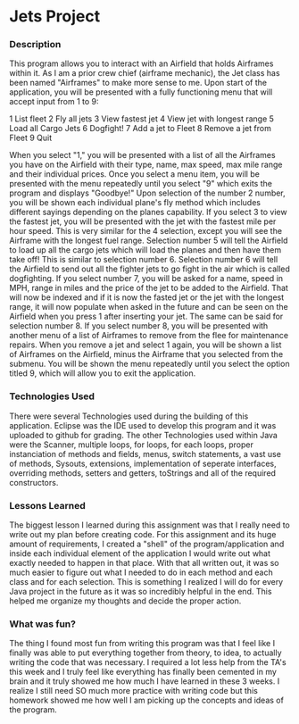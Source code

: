# Jets Project

### Description

This program allows you to interact with an Airfield that holds Airframes within it. As I am a prior crew chief (airframe mechanic), the Jet class has been named "Airframes" to make more sense to me. Upon start of the application, you will be presented with a fully functioning menu that will accept input from 1 to 9:

1 List fleet
2 Fly all jets
3 View fastest jet
4 View jet with longest range
5 Load all Cargo Jets
6 Dogfight!
7 Add a jet to Fleet
8 Remove a jet from Fleet
9 Quit

When you select "1," you will be presented with a list of all the Airframes you have on the Airfield with their type, name, max speed, max mile range and their individual prices. Once you select a menu item, you will be presented with the menu repeatedly until you select "9" which exits the program and displays "Goodbye!" Upon selection of the number 2 number, you will be shown each individual plane's fly method which includes different sayings depending on the planes capability. If you select 3 to view the fastest jet, you will be presented with the jet with the fastest mile per hour speed. This is very similar for the 4 selection, except you will see the Airframe with the longest fuel range. Selection number 5 will tell the Airfield to load up all the cargo jets which will load the planes and then have them take off! This is similar to selection number 6. Selection number 6 will tell the Airfield to send out all the fighter jets to go fight in the air which is called dogfighting. If you select number 7, you will be asked for a name, speed in MPH, range in miles and the price of the jet to be added to the Airfield. That will now be indexed and if it is now the fasted jet or the jet with the longest range, it will now populate when asked in the future and can be seen on the Airfield when you press 1 after inserting your jet. The same can be said for selection number 8. If you select number 8, you will be presented with another menu of a list of Airframes to remove from the flee for maintenance repairs. When you remove a jet and select 1 again, you will be shown a list of Airframes on the Airfield, minus the Airframe that you selected from the submenu. You will be shown the menu repeatedly until you select the option titled 9, which will allow you to exit the application.  

### Technologies Used

There were several Technologies used during the building of this application. Eclipse was the IDE used to develop this program and it was uploaded to github for grading. The other Technologies used within Java were the Scanner, multiple loops, for loops, for each loops, proper instanciation of methods and fields, menus, switch statements, a vast use of methods, Sysouts, extensions, implementation of seperate interfaces, overriding methods, setters and getters, toStrings and all of the required constructors.

### Lessons Learned

The biggest lesson I learned during this assignment was that I really need to write out my plan before creating code. For this assignment and its huge amount of requirements, I created a "shell" of the program/application and inside each individual element of the application I would write out what exactly needed to happen in that place. With that all written out, it was so much easier to figure out what I needed to do in each method and each class and for each selection. This is something I realized I will do for every Java project in the future as it was so incredibly helpful in the end. This helped me organize my thoughts and decide the proper action.

### What was fun?

The thing I found most fun from writing this program was that I feel like I finally was able to put everything together from theory, to idea, to actually writing the code that was necessary. I required a lot less help from the TA's this week and I truly feel like everything has finally been cemented in my brain and it truly showed me how much I have learned in these 3 weeks. I realize I still need SO much more practice with writing code but this homework showed me how well I am picking up the concepts and ideas of the program. 
